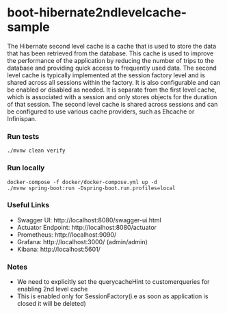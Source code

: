 # boot-hibernate2ndlevelcache-sample

The Hibernate second level cache is a cache that is used to store the data that has been retrieved from the database. This cache is used to improve the performance of the application by reducing the number of trips to the database and providing quick access to frequently used data. The second level cache is typically implemented at the session factory level and is shared across all sessions within the factory. It is also configurable and can be enabled or disabled as needed. It is separate from the first level cache, which is associated with a session and only stores objects for the duration of that session. The second level cache is shared across sessions and can be configured to use various cache providers, such as Ehcache or Infinispan.

### Run tests

```shell
./mvnw clean verify
```

### Run locally

```shell
docker-compose -f docker/docker-compose.yml up -d
./mvnw spring-boot:run -Dspring-boot.run.profiles=local
```

### Useful Links

* Swagger UI: http://localhost:8080/swagger-ui.html
* Actuator Endpoint: http://localhost:8080/actuator
* Prometheus: http://localhost:9090/
* Grafana: http://localhost:3000/ (admin/admin)
* Kibana: http://localhost:5601/

### Notes

* We need to explicitly set the querycacheHint to customerqueries for enabling 2nd level cache
* This is enabled only for SessionFactory(i.e as soon as application is closed it will be deleted)
